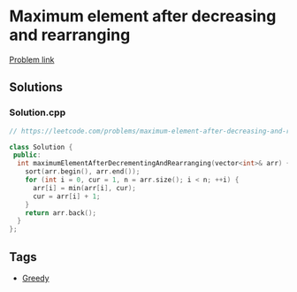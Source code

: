 # Maximum element after decreasing and rearranging

[Problem link](https://leetcode.com/problems/maximum-element-after-decreasing-and-rearranging)

## Solutions


### Solution.cpp
```cpp
// https://leetcode.com/problems/maximum-element-after-decreasing-and-rearranging

class Solution {
 public:
  int maximumElementAfterDecrementingAndRearranging(vector<int>& arr) {
    sort(arr.begin(), arr.end());
    for (int i = 0, cur = 1, n = arr.size(); i < n; ++i) {
      arr[i] = min(arr[i], cur);
      cur = arr[i] + 1;
    }
    return arr.back();
  }
};
```
## Tags

* [Greedy](/README.md#Greedy)

